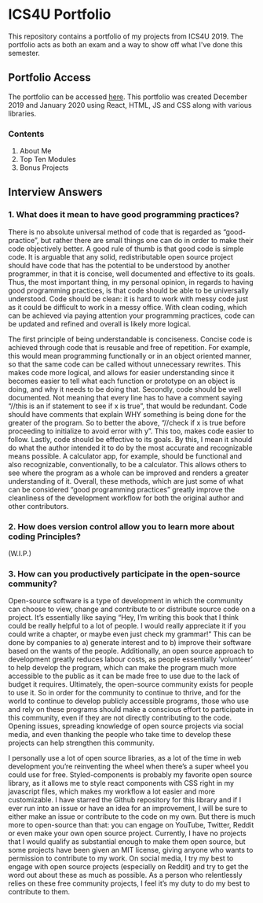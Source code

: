 # ICS4U Portfolio
This repository contains a portfolio of my projects from ICS4U 2019. The portfolio acts as both an exam and a way to show off what I've done this semester.

## Portfolio Access
The portfolio can be accessed [here](https://sabrinabutton.github.io/ics4u-portfolio/). This portfolio was created December 2019 and January 2020 using React, HTML, JS and CSS along with various libraries.

### Contents
1. About Me
2. Top Ten Modules
3. Bonus Projects

## Interview Answers
### 1. What does it mean to have good programming practices?
There is no absolute universal method of code that is regarded as “good-practice”, but rather there are small things one can do in order to make their code objectively better. A good rule of thumb is that good code is simple code. It is arguable that any solid, redistributable open source project should have code that has the potential to be understood by another programmer, in that it is concise, well documented and effective to its goals. Thus, the most important thing, in my personal opinion, in regards to having good programming practices, is that code should be able to be universally understood. Code should be clean: it is hard to work with messy code just as it could be difficult to work in a messy office. With clean coding, which can be achieved via paying attention your programming practices, code can be updated and refined and overall is likely more logical.

The first principle of being understandable is conciseness. Concise code is achieved through code that is reusable and free of repetition. For example, this would mean programming functionally or in an object oriented manner, so that the same code can be called without unnecessary rewrites. This makes code more logical, and allows for easier understanding since it becomes easier to tell what each function or prototype on an object is doing, and why it needs to be doing that. Secondly, code should be well documented. Not meaning that every line has to have a comment saying “//this is an if statement to see if x is true”, that would be redundant. Code should have comments that explain WHY something is being done for the greater of the program. So to better the above, “//check if x is true before proceeding to initialize to avoid error with y”. This too, makes code easier to follow. Lastly, code should be effective to its goals. By this, I mean it should do what the author intended it to do by the most accurate and recognizable means possible. A calculator app, for example, should be functional and also recognizable, conventionally, to be a calculator. This allows others to see where the program as a whole can be improved and renders a greater understanding of it. Overall, these methods, which are just some of what can be considered “good programming practices” greatly improve the cleanliness of the development workflow for both the original author and other contributors.
### 2. How does version control allow you to learn more about coding Principles?
(W.I.P.)
### 3. How can you productively participate in the open-source community?
Open-source software is a type of development in which the community can choose to view, change and contribute to or distribute source code on a project. It’s essentially like saying “Hey, I’m writing this book that I think could be really helpful to a lot of people. I would really appreciate it if you could write a chapter, or maybe even just check my grammar!” This can be done by companies to a) generate interest and to b) improve their software based on the wants of the people. Additionally, an open source approach to development greatly reduces labour costs, as people essentially ‘volunteer’ to help develop the program, which can make the program much more accessible to the public as it can be made free to use due to the lack of budget it requires. Ultimately, the open-source community exists for people to use it. So in order for the community to continue to thrive, and for the world to continue to develop publicly accessible programs, those who use and rely on these programs should make a conscious effort to participate in this community, even if they are not directly contributing to the code. Opening issues, spreading knowledge of open source projects via social media, and even thanking the people who take time to develop these projects can help strengthen this community.

I personally use a lot of open source libraries, as a lot of the time in web development you’re reinventing the wheel when there’s a super wheel you could use for free. Styled-components is probably my favorite open source library, as it allows me to style react components with CSS right in my javascript files, which makes my workflow a lot easier and more customizable. I have starred the Github repository for this library and if I ever run into an issue or have an idea for an improvement, I will be sure to either make an issue or contribute to the code on my own. But there is much more to open-source than that: you can engage on YouTube, Twitter, Reddit or even make your own open source project. Currently, I have no projects that I would qualify as substantial enough to make them open source, but some projects have been given an MIT license, giving anyone who wants to permission to contribute to my work. On social media, I try my best to engage with open source projects (especially on Reddit) and try to get the word out about these as much as possible. As a person who relentlessly relies on these free community projects, I feel it’s my duty to do my best to contribute to them.   

